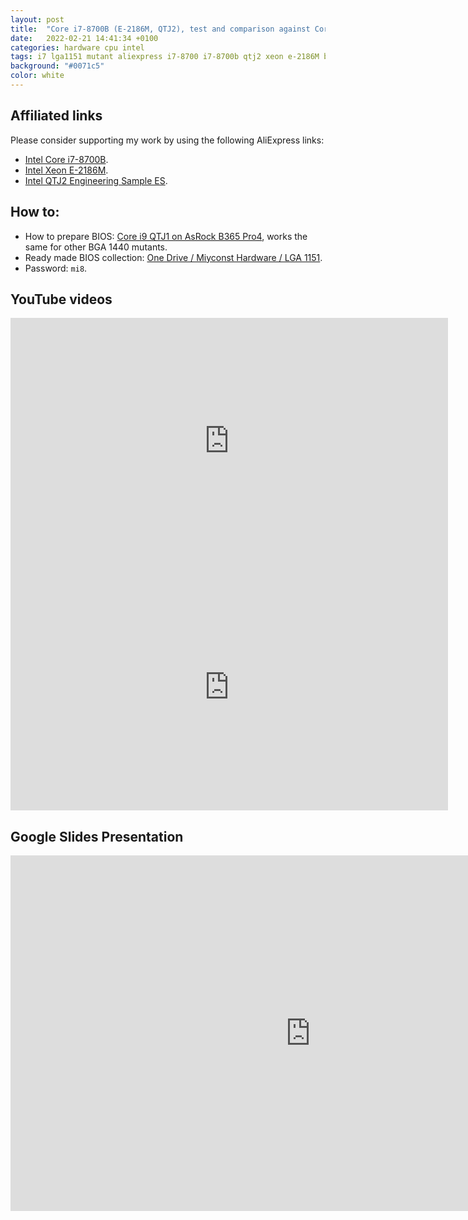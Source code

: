 ```yaml
---
layout: post
title:  "Core i7-8700B (E-2186M, QTJ2), test and comparison against Core i5-10400 & Xeon E5-2690 V3"
date:   2022-02-21 14:41:34 +0100
categories: hardware cpu intel
tags: i7 lga1151 mutant aliexpress i7-8700 i7-8700b qtj2 xeon e-2186M bga1440
background: "#0071c5"
color: white
---
```


## Affiliated links

Please consider supporting my work by using the following AliExpress links:

- [Intel Core i7-8700B](https://s.click.aliexpress.com/e/_ABdPiB).
- [Intel Xeon E-2186M](https://s.click.aliexpress.com/e/_Aa3p0L).
- [Intel QTJ2 Engineering Sample ES](https://s.click.aliexpress.com/e/_9RqOI7).

## How to:

- How to prepare BIOS: [Core i9 QTJ1 on AsRock B365 Pro4](https://miyconst.github.io/hardware/cpu/intel/2021/06/06/qtj1-on-asrock-b365-pro4.html), works the same for other BGA 1440 mutants.
- Ready made BIOS collection: [One Drive / Miyconst Hardware / LGA 1151](https://1drv.ms/u/s!AtZZXDjjb94kgaBNzu_leKHHQzHKdQ?e=sVNfe6).
- Password: `mi8`.

## YouTube videos

<iframe width="700" height="394" src="https://www.youtube.com/embed/9lMD0CZ3iFY" title="YouTube video player" frameborder="0" allow="accelerometer; autoplay; clipboard-write; encrypted-media; gyroscope; picture-in-picture" allowfullscreen></iframe>

<iframe width="700" height="394" src="https://www.youtube.com/embed/bzCXr5Gemuo" title="YouTube video player" frameborder="0" allow="accelerometer; autoplay; clipboard-write; encrypted-media; gyroscope; picture-in-picture" allowfullscreen></iframe>

## Google Slides Presentation

<iframe src="https://docs.google.com/presentation/d/e/2PACX-1vRkD8kpBBgC_cF0sE58ij6rvgbYBu2CBEdVRK43I6u6bmwOjpxdFGAYSF2mrk29d02ZU4iGMsyBVYLi/embed?start=false&loop=false&delayms=60000" frameborder="0" width="960" height="569" allowfullscreen="true" mozallowfullscreen="true" webkitallowfullscreen="true"></iframe>
